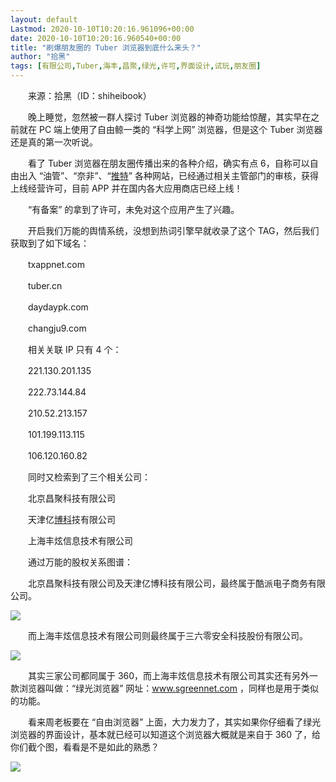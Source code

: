 ```yaml
---
layout: default
Lastmod: 2020-10-10T10:20:16.961096+00:00
date: 2020-10-10T10:20:16.960540+00:00
title: "刷爆朋友圈的 Tuber 浏览器到底什么来头？"
author: "拾黑"
tags: [有限公司,Tuber,海丰,昌聚,绿光,许可,界面设计,试玩,朋友圈]
---
```


　　来源：拾黑（ID：shiheibook）　

　　晚上睡觉，忽然被一群人探讨 Tuber 浏览器的神奇功能给惊醒，其实早在之前就在 PC 端上使用了自由鲸一类的 “科学上网” 浏览器，但是这个 Tuber 浏览器还是真的第一次听说。

　　看了 Tuber 浏览器在朋友圈传播出来的各种介绍，确实有点 6，自称可以自由出入 “油管”、“奈非”、“[推特](http://stock.finance.sina.com.cn/usstock/quotes/TWTR.html)” 各种网站，已经通过相关主管部门的审核，获得上线经营许可，目前 APP 并在国内各大应用商店已经上线！

　　“有备案” 的拿到了许可，未免对这个应用产生了兴趣。

　　开启我们万能的舆情系统，没想到热词引擎早就收录了这个 TAG，然后我们获取到了如下域名：

　　txappnet.com

　　tuber.cn

　　daydaypk.com

　　changju9.com

　　相关关联 IP 只有 4 个：

　　221.130.201.135

　　222.73.144.84

　　210.52.213.157

　　101.199.113.115

　　106.120.160.82

　　同时又检索到了三个相关公司：

　　北京昌聚科技有限公司

　　天津亿[博科](http://stock.finance.sina.com.cn/usstock/quotes/BRCD.html)技有限公司

　　上海丰炫信息技术有限公司

　　通过万能的股权关系图谱：

　　北京昌聚科技有限公司及天津亿博科技有限公司，最终属于酷派电子商务有限公司。

![](https://images.weserv.nl/?url=https%3A//n.sinaimg.cn/tech/crawl/376/w550h626/20201010/a700-kakmcxc4206724.png)

　　而上海丰炫信息技术有限公司则最终属于三六零安全科技股份有限公司。

![](https://images.weserv.nl/?url=https%3A//n.sinaimg.cn/tech/crawl/269/w550h519/20201010/5652-kakmcxc4206834.png)

　　其实三家公司都同属于 360，而上海丰炫信息技术有限公司其实还有另外一款浏览器叫做：“绿光浏览器” 网址：www.sgreennet.com ，同样也是用于类似的功能。

　　看来周老板要在 “自由浏览器” 上面，大力发力了，其实如果你仔细看了绿光浏览器的界面设计，基本就已经可以知道这个浏览器大概就是来自于 360 了，给你们截个图，看看是不是如此的熟悉？

![](https://images.weserv.nl/?url=https%3A//n.sinaimg.cn/tech/crawl/130/w550h380/20201010/e5b3-kakmcxc4206893.png)
